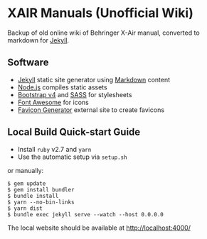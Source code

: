 # XAIR Manuals (Unofficial Wiki)

Backup of old online wiki of Behringer X-Air manual,
converted to markdown for [Jekyll][1].

## Software

- [Jekyll][1] static site generator using [Markdown][2] content
- [Node.js][3] compiles static assets
- [Bootstrap v4][4] and [SASS][5] for stylesheets
- [Font Awesome][6] for icons
- [Favicon Generator][7] external site to create favicons

## Local Build Quick-start Guide

- Install `ruby` v2.7 and `yarn`
- Use the automatic setup via `setup.sh`

or manually:

```
$ gem update
$ gem install bundler
$ bundle install
$ yarn --no-bin-links
$ yarn dist
$ bundle exec jekyll serve --watch --host 0.0.0.0
```

The local website should be available at <http://localhost:4000/>


[1]: http://jekyllrb.com/
[2]: https://daringfireball.net/projects/markdown/
[3]: http://nodejs.org/
[4]: https://getbootstrap.com/docs/4.6/getting-started/introduction/
[5]: https://sass-lang.com/
[6]: http://fontawesome.io/
[7]: https://realfavicongenerator.net/
